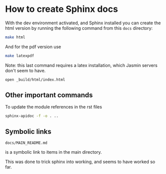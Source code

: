 # How to create Sphinx docs

With the dev environment activated, and Sphinx installed you can create the html version by running the following command from this `docs` directory:

```bash
make html
```

And for the pdf version use

```bash
make latexpdf
```

Note: this last command requires a latex installation, which Jasmin servers don't seem to have.

```bash
open _build/html/index.html 
```

## Other important commands

To update the module references in the rst files

```bash
sphinx-apidoc -f -o . ..
```


## Symbolic links

`docs/MAIN_README.md` 

is a symbolic link to items in the main directory.

This was done to trick sphinx into working, and seems to have worked so far.

